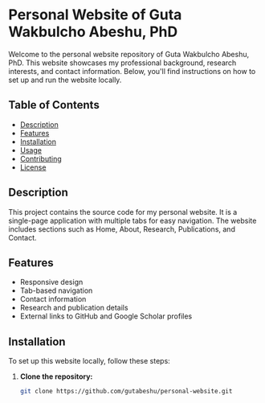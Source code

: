 # Personal Website of Guta Wakbulcho Abeshu, PhD

Welcome to the personal website repository of Guta Wakbulcho Abeshu, PhD. This website showcases my professional background, research interests, and contact information. Below, you'll find instructions on how to set up and run the website locally.

## Table of Contents

- [Description](#description)
- [Features](#features)
- [Installation](#installation)
- [Usage](#usage)
- [Contributing](#contributing)
- [License](#license)

## Description

This project contains the source code for my personal website. It is a single-page application with multiple tabs for easy navigation. The website includes sections such as Home, About, Research, Publications, and Contact.

## Features

- Responsive design
- Tab-based navigation
- Contact information
- Research and publication details
- External links to GitHub and Google Scholar profiles

## Installation

To set up this website locally, follow these steps:

1. **Clone the repository:**

   ```bash
   git clone https://github.com/gutabeshu/personal-website.git
